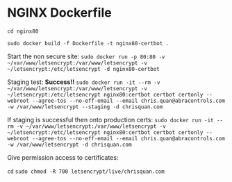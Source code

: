 # NGINX Dockerfile

`cd nginx80`

`sudo docker build -f Dockerfile -t nginx80-certbot .`

Start the non secure site:
`sudo docker run -p 80:80 -v ~/var/www/letsencrypt:/var/www/letsencrypt -v ~/letsencrypt:/etc/letsencrypt -d nginx80-certbot`

Staging test: **Success!!**
`sudo docker run -it --rm -v ~/var/www/letsencrypt:/var/www/letsencrypt -v ~/letsencrypt:/etc/letsencrypt nginx80:certbot certbot certonly --webroot --agree-tos --no-eff-email --email chris.quan@abracontrols.com -w /var/www/letsencrypt --staging -d chrisquan.com`

If staging is successful then onto production certs:
`sudo docker run -it --rm -v ~/var/www/letsencrypt:/var/www/letsencrypt -v ~/letsencrypt:/etc/letsencrypt nginx80:certbot certbot certonly --webroot --agree-tos --no-eff-email --email chris.quan@abracontrols.com -w /var/www/letsencrypt -d chrisquan.com`

Give permission access to certificates:

`cd`
`sudo chmod -R 700 letsencrypt/live/chrisquan.com`
